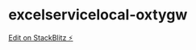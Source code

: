 # excelservicelocal-oxtygw

[Edit on StackBlitz ⚡️](https://stackblitz.com/edit/excelservicelocal-oxtygw)